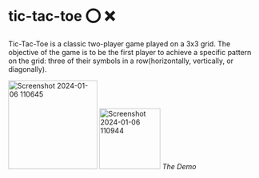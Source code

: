 # tic-tac-toe ⭕ ❌
Tic-Tac-Toe is a classic two-player game played on a 3x3 grid. The objective of the game is to be the first player to achieve a specific pattern on the grid: three of their symbols in a row(horizontally, vertically, or diagonally).


<img width="178" alt="Screenshot 2024-01-06 110645" src="https://github.com/YasaswiniDesai/tic-tac-toe/assets/92711164/62c28c25-33ad-41c0-83ad-26750ae6e345">    <img width="122" alt="Screenshot 2024-01-06 110944" src="https://github.com/YasaswiniDesai/tic-tac-toe/assets/92711164/e1182658-b594-46dd-a24b-cd928f988426">
*The Demo*
